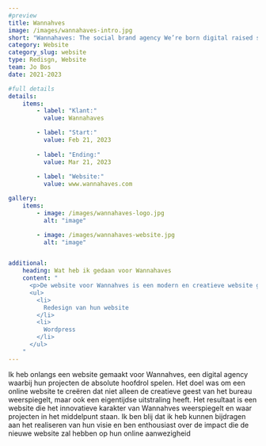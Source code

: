 ```yaml
---
#preview
title: Wannahves
image: /images/wannahaves-intro.jpg
short: "Wannahaves: The social brand agency We’re born digital raised social…"
category: Website
category_slug: website
type: Redisgn, Website
team: Jo Bos
date: 2021-2023

#full details
details:
    items:
        - label: "Klant:"
          value: Wannahaves

        - label: "Start:"
          value: Feb 21, 2023
        
        - label: "Ending:"
          value: Mar 21, 2023
        
        - label: "Website:"
          value: www.wannahaves.com

gallery: 
    items:
        - image: /images/wannahaves-logo.jpg
          alt: "image"

        - image: /images/wannahaves-website.jpg
          alt: "image"


additional:
    heading: Wat heb ik gedaan voor Wannahaves
    content: "
      <p>De website voor Wannahves is een modern en creatieve website geworden.</p>
      <ul>
        <li>
          Redesign van hun website
        </li>
        <li>
          Wordpress 
        </li>
      </ul>
    "
---
```


Ik heb onlangs een website gemaakt voor Wannahves, een digital agency waarbij hun projecten de absolute hoofdrol spelen. Het doel was om een online website te creëren dat niet alleen de creatieve geest van het bureau weerspiegelt, maar ook een eigentijdse uitstraling heeft. Het resultaat is een website die het innovatieve karakter van Wannahves weerspiegelt en waar projecten in het middelpunt staan. Ik ben blij dat ik heb kunnen bijdragen aan het realiseren van hun visie en ben enthousiast over de impact die de nieuwe website zal hebben op hun online aanwezigheid